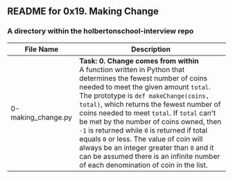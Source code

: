 ## README for 0x19. Making Change ##
### A directory within the holbertonschool-interview repo ###

| File Name | Description |
| --------- | ----------- |
| 0-making_change.py | **Task: 0. Change comes from within** <br> A function written in Python that determines the fewest number of coins needed to meet the given amount `total`. The prototype is `def makeChange(coins, total)`, which returns the fewest number of coins needed to meet `total`. If `total` can't be met by the number of coins owned, then `-1` is returned while `0` is returned if total equals `0` or less. The value of coin will always be an integer greater than `0` and it can be assumed there is an infinite number of each denomination of coin in the list. |

